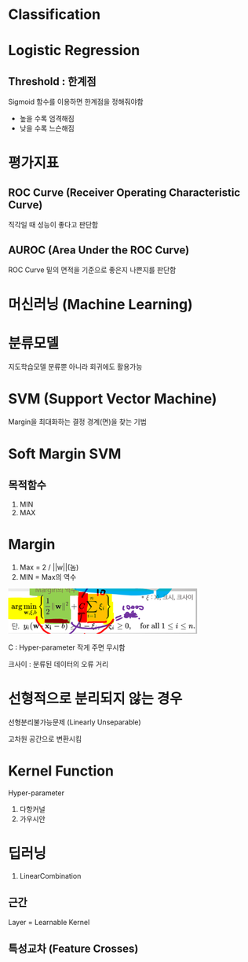 # Classification
# Logistic Regression

## Threshold : 한계점
Sigmoid 함수를 이용하면 한계점을 정해줘야함
- 높을 수록 엄격해짐
- 낮을 수록 느슨해짐


# 평가지표
## ROC Curve (Receiver Operating Characteristic Curve)
직각일 때 성능이 좋다고 판단함

## AUROC (Area Under the ROC Curve)
ROC Curve 밑의 면적을 기준으로 좋은지 나쁜지를 판단함


# 머신러닝 (Machine Learning)
# 분류모델
지도학습모델 분류뿐 아니라 회귀에도 활용가능
# SVM (Support Vector Machine)
Margin을 최대화하는 결정 경계(면)을 찾는 기법

# Soft Margin SVM
## 목적함수
1. MIN
2. MAX

# Margin
1. Max = 2 / ||w||(놈)
2. MIN = Max의 역수

![img](../Img/SVMmargin.png)

C : Hyper-parameter 작게 주면 무시함

크사이 : 분류된 데이터의 오류 거리

# 선형적으로 분리되지 않는 경우
선형분리불가능문제 (Linearly Unseparable)

고차원 공간으로 변환시킴
# Kernel Function
Hyper-parameter
1. 다항커널
2. 가우시안


# 딥러닝
1. LinearCombination

## 근간
Layer = Learnable Kernel

## 특성교차 (Feature Crosses)









